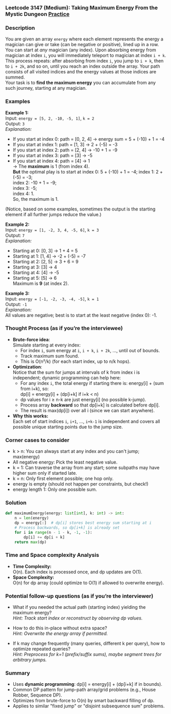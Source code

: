 ### Leetcode 3147 (Medium): Taking Maximum Energy From the Mystic Dungeon [Practice](https://leetcode.com/problems/taking-maximum-energy-from-the-mystic-dungeon)

### Description  
You are given an array `energy` where each element represents the energy a magician can give or take (can be negative or positive), lined up in a row.  
You can start at *any* magician (any index). Upon absorbing energy from magician at index `i`, you will immediately teleport to magician at index `i + k`. This process repeats: after absorbing from index `i`, you jump to `i + k`, then to `i + 2k`, and so on, until you reach an index outside the array. Your path consists of all visited indices and the energy values at those indices are summed.  
Your task is to **find the maximum energy** you can accumulate from any such journey, starting at any magician.

### Examples  

**Example 1:**  
Input: `energy = [5, 2, -10, -5, 1]`, `k = 2`  
Output: `3`  
*Explanation:*  
- If you start at index 0: path = [0, 2, 4] → energy sum = 5 + (-10) + 1 = -4  
- If you start at index 1: path = [1, 3] → 2 + (-5) = -3  
- If you start at index 2: path = [2, 4] → -10 + 1 = -9  
- If you start at index 3: path = [3] → -5  
- If you start at index 4: path = [4] → 1  
→ The **maximum** is 1 (from index 4).  
**But** the optimal play is to start at index 0: 5 + (-10) + 1 = -4;
index 1: 2 + (-5) = -3;  
index 2: -10 + 1 = -9;  
index 3: -5;  
index 4: 1.  
So, the maximum is 1.

(Notice, based on some examples, sometimes the output is the starting element if all further jumps reduce the value.)

**Example 2:**  
Input: `energy = [1, -2, 3, 4, -5, 6]`, `k = 3`  
Output: `7`  
*Explanation:*  
- Starting at 0: [0, 3] → 1 + 4 = 5  
- Starting at 1: [1, 4] → -2 + (-5) = -7  
- Starting at 2: [2, 5] → 3 + 6 = 9  
- Starting at 3: [3] → 4  
- Starting at 4: [4] → -5  
- Starting at 5: [5] → 6  
Maximum is **9** (at index 2).

**Example 3:**  
Input: `energy = [-1, -2, -3, -4, -5]`, `k = 1`  
Output: `-1`  
*Explanation:*  
All values are negative; best is to start at the least negative (index 0): -1.

### Thought Process (as if you’re the interviewee)  
- **Brute-force idea**:  
  Simulate starting at every index:
    - For index `i`, sum energy at `i`, `i + k`, `i + 2k`, ..., until out of bounds.
    - Track maximum sum found.
    - This is O(n²/k) (for each start index, up to n/k hops).
- **Optimization**:  
  Notice that the sum for jumps at intervals of k from index i is independent; dynamic programming can help here:
    - For any index `i`, the total energy if starting there is: energy[i] + (sum from i+k), so:  
      dp[i] = energy[i] + (dp[i+k] if i+k < n)
    - dp values for i ≥ n-k are just energy[i] (no possible k-jump).
    - Process array **backward** so that dp[i+k] is calculated before dp[i].
    - The result is max(dp[i]) over all i (since we can start anywhere).
- **Why this works:**  
  Each set of start indices `i`, `i+1`, ..., `i+k-1` is independent and covers all possible unique starting points due to the jump size.

### Corner cases to consider  
- k > n: You can always start at any index and you can't jump; max(energy)
- All negative energy: Pick the least negative value.
- k = 1: Can traverse the array from any start; some subpaths may have higher sum only if started late.
- k = n: Only first element possible; one hop only.
- energy is empty (should not happen per constraints, but check!)
- energy length 1: Only one possible sum.

### Solution

```python
def maximumEnergy(energy: list[int], k: int) -> int:
    n = len(energy)
    dp = energy[:]  # dp[i] stores best energy sum starting at i
    # Process backwards, so dp[i+k] is already set
    for i in range(n - 1 - k, -1, -1):
        dp[i] += dp[i + k]
    return max(dp)
```

### Time and Space complexity Analysis  

- **Time Complexity:**  
  O(n). Each index is processed once, and dp updates are O(1).
- **Space Complexity:**  
  O(n) for dp array (could optimize to O(1) if allowed to overwrite energy).

### Potential follow-up questions (as if you’re the interviewer)  

- What if you needed the actual path (starting index) yielding the maximum energy?  
  *Hint: Track start index or reconstruct by observing dp values.*

- How to do this in-place without extra space?  
  *Hint: Overwrite the energy array if permitted.*

- If k may change frequently (many queries, different k per query), how to optimize repeated queries?  
  *Hint: Preprocess for k=1 (prefix/suffix sums), maybe segment trees for arbitrary jumps.*

### Summary

- Uses **dynamic programming**: dp[i] = energy[i] + (dp[i+k] if in bounds).
- Common DP pattern for jump-path array/grid problems (e.g., House Robber, Sequence DP).
- Optimizes from brute-force to O(n) by smart backward filling of dp.
- Applies to similar "fixed jump" or "disjoint subsequence sum" problems.
